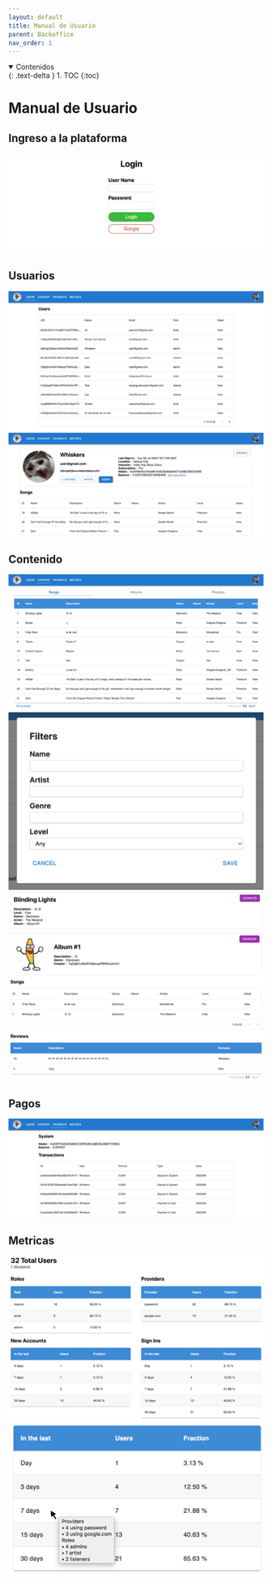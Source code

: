 ```yaml
---
layout: default
title: Manual de Usuario
parent: Backoffice
nav_order: 1
---
```


<details open markdown="block">
  <summary>
	Contenidos
  </summary>
  {: .text-delta }
1. TOC
{:toc}
</details>

# Manual de Usuario

## Ingreso a la plataforma

![login](/img/backoffice/login.png)

## Usuarios

![users](/img/backoffice/users.png)
![user](/img/backoffice/user.png)

## Contenido

![songs](/img/backoffice/songs.png)
![filter](/img/backoffice/filter.png)
![song](/img/backoffice/song.png)
![album](/img/backoffice/album.png)

## Pagos

![payments](/img/backoffice/payments.png)

## Metricas

![metrics](/img/backoffice/metrics.png)
![detail](/img/backoffice/metrics_hover.png)
